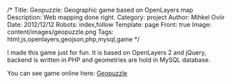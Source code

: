 /*
Title: <span class="text-muted">Geopuzzle:</span> Geographic game based on OpenLayers map
Description: Web mapping done right.
Category: project
Author: Mihkel Oviir
Date: 2012/12/12
Robots: index,follow
Template: page
Front: true
Image: content/images/geopuzzle.png
Tags: html,js,openlayers,geojson,php,mysql,game
*/

I made this game just for fun. It is based on OpenLayers 2 and jQuery, backend is written in PHP and geometries are hold in MySQL database.

You can see game online here: [Geopuzzle](http://sookoll.ee/geopusle)
